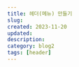 ```yaml
---
title: 헤더(메뉴) 만들기
slug:
created: 2023-11-20
updated:
description:
category: blog2
tags: [header]
---
```


